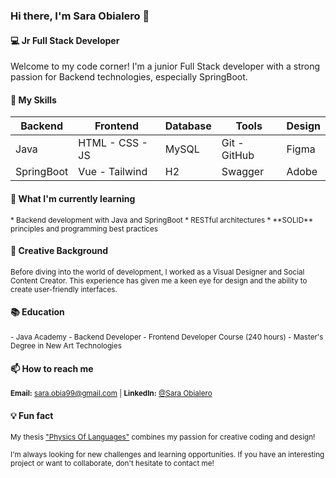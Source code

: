 ### Hi there, I'm Sara Obialero 👋

#### 💻 Jr Full Stack Developer

Welcome to my code corner! I'm a junior Full Stack developer with a strong passion for Backend technologies, especially SpringBoot.

#### 🚀 My Skills

| Backend    | Frontend         | Database | Tools        | Design |
|------------|------------------|----------|--------------|--------|
| Java       | HTML - CSS - JS  | MySQL    | Git - GitHub | Figma  |
| SpringBoot | Vue - Tailwind   | H2       | Swagger      | Adobe  |

#### 🌱 What I'm currently learning
<small>
* Backend development with Java and SpringBoot
* RESTful architectures
* **SOLID** principles and programming best practices
</small>

#### 🎨 Creative Background

<small>Before diving into the world of development, I worked as a Visual Designer and Social Content Creator. This experience has given me a keen eye for design and the ability to create user-friendly interfaces.</small>

#### 📚 Education

<small>
- Java Academy - Backend Developer
- Frontend Developer Course (240 hours)
- Master's Degree in New Art Technologies
</small>

#### 📫 How to reach me

<small>**Email:** sara.obia99@gmail.com | **LinkedIn:** [@Sara Obialero](https://www.linkedin.com/in/sara-obialero)</small>

#### 💡 Fun fact

<small>My thesis ["Physics Of Languages"](https://youtu.be/RWGX1qwGPVM?si=cB-uuW6n4bSkYSwu) combines my passion for creative coding and design!</small>

<small>I'm always looking for new challenges and learning opportunities. If you have an interesting project or want to collaborate, don't hesitate to contact me!</small>
